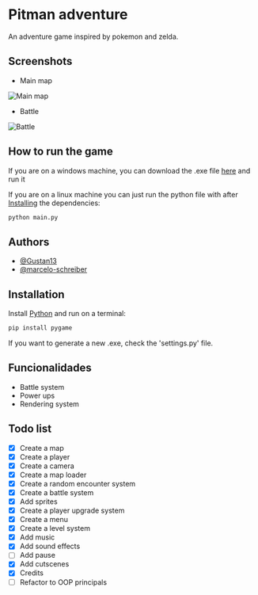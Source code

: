# Pitman adventure

An adventure game inspired by pokemon and zelda.

## Screenshots

- Main map

![Main map](https://cdn.discordapp.com/attachments/685226653764550671/1155607952854614136/image.png)

- Battle

![Battle](https://cdn.discordapp.com/attachments/685226653764550671/1155608179766460487/image.png)

## How to run the game

If you are on a windows machine, you can download the .exe file [here](https://github.com/marcelo-schreiber/pitman-adventure/releases/tag/0.0.1) and run it

If you are on a linux machine you can just run the python file with after [Installing](#installation) the dependencies:

```bash
python main.py
```

## Authors

- [@Gustan13](https://github.com/Gustan13)
- [@marcelo-schreiber](https://github.com/marcelo-schreiber)

## Installation

Install [Python](https://www.python.org/) and run on a terminal:

```bash
pip install pygame
```

If you want to generate a new .exe, check the 'settings.py' file.

## Funcionalidades

- Battle system
- Power ups
- Rendering system

## Todo list

- [x] Create a map
- [x] Create a player
- [x] Create a camera
- [x] Create a map loader
- [x] Create a random encounter system
- [x] Create a battle system
- [x] Add sprites
- [x] Create a player upgrade system
- [x] Create a menu
- [x] Create a level system
- [x] Add music
- [x] Add sound effects
- [ ] Add pause
- [x] Add cutscenes
- [x] Credits
- [ ] Refactor to OOP principals
